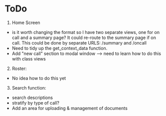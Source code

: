 # ToDo

1. Home Screen
- is it worth changing the format so I have two separate views, one for on call and a summary page? It could re-route to the summary page if on call.
  This could be done by separate URLS: /summary and /oncall
- Need to tidy up the get_context_data function. 
- Add "new call" section to modal window --> need to learn how to do this with class views

2. Roster:
- No idea how to do this yet

3. Search function:
- search descriptions
- stratify by type of call?
- Add an area for uploading & management of documents
